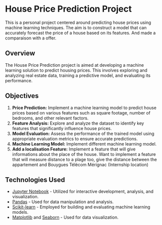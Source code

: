 # House Price Prediction Project

This is a personal project centered around predicting house prices using machine learning techniques. The aim is to construct a model that can accurately forecast the price of a house based on its features. And made a comparaison with a offer.

## Overview
The House Price Prediction project is aimed at developing a machine learning solution to predict housing prices. This involves exploring and analyzing real estate data, training a predictive model, and evaluating its performance.

## Objectives
1. **Price Prediction:** Implement a machine learning model to predict house prices based on various features such as square footage, number of bedrooms, and other relevant factors.
2. **Feature Analysis:** Explore and analyze the dataset to identify key features that significantly influence house prices.
3. **Model Evaluation:** Assess the performance of the trained model using appropriate evaluation metrics to ensure accurate predictions.
4. **Machine Learning Model:** Implement different machine learning model.
5. **Add a localisation Feature:** Implement a feature that will give informations about the place of the house. Want to implement a feature that will measure distance to a plage too, give the distance between the appartement and Bouygues Télécom Mérignac (Internship location)

## Technologies Used
- [Jupyter Notebook](https://jupyter.org/) - Utilized for interactive development, analysis, and visualization.
- [Pandas](https://pandas.pydata.org/) - Used for data manipulation and analysis.
- [Scikit-learn](https://scikit-learn.org/) - Employed for building and evaluating machine learning models.
- [Matplotlib](https://matplotlib.org/) and [Seaborn](https://seaborn.pydata.org/) - Used for data visualization.


